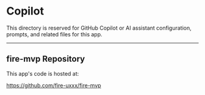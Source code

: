 # Copilot

This directory is reserved for GitHub Copilot or AI assistant configuration, prompts, and related files for this app.

---

## fire-mvp Repository

This app's code is hosted at:

https://github.com/fire-uxxx/fire-mvp
